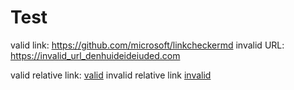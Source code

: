 # Test

valid link:  https://github.com/microsoft/linkcheckermd
invalid URL: https://invalid_url_denhuideideiuded.com

valid relative link: [valid](README.md)
invalid relative link [invalid](invalid_link.sh)


